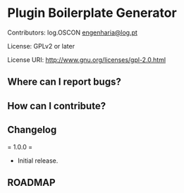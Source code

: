 # Plugin Boilerplate Generator #

Contributors:
log.OSCON <engenharia@log.pt>

License: GPLv2 or later

License URI: http://www.gnu.org/licenses/gpl-2.0.html


## Where can I report bugs? ##

## How can I contribute? ##

## Changelog ##

= 1.0.0 =
* Initial release.


## ROADMAP ##